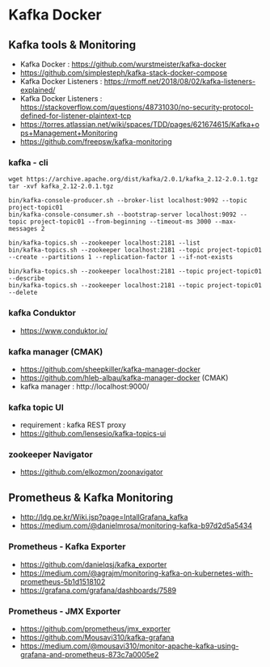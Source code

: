# Kafka Docker

## Kafka tools & Monitoring
- Kafka Docker : https://github.com/wurstmeister/kafka-docker
- https://github.com/simplesteph/kafka-stack-docker-compose
- Kafka Docker Listeners : https://rmoff.net/2018/08/02/kafka-listeners-explained/
- Kafka Docker Listeners : https://stackoverflow.com/questions/48731030/no-security-protocol-defined-for-listener-plaintext-tcp
- https://torres.atlassian.net/wiki/spaces/TDD/pages/621674615/Kafka+ops+Management+Monitoring
- https://github.com/freepsw/kafka-monitoring

### kafka - cli

```
wget https://archive.apache.org/dist/kafka/2.0.1/kafka_2.12-2.0.1.tgz
tar -xvf kafka_2.12-2.0.1.tgz

bin/kafka-console-producer.sh --broker-list localhost:9092 --topic project-topic01
bin/kafka-console-consumer.sh --bootstrap-server localhost:9092 --topic project-topic01 --from-beginning --timeout-ms 3000 --max-messages 2

bin/kafka-topics.sh --zookeeper localhost:2181 --list
bin/kafka-topics.sh --zookeeper localhost:2181 --topic project-topic01 --create --partitions 1 --replication-factor 1 --if-not-exists

bin/kafka-topics.sh --zookeeper localhost:2181 --topic project-topic01 --describe
bin/kafka-topics.sh --zookeeper localhost:2181 --topic project-topic01 --delete
```

### kafka Conduktor
- https://www.conduktor.io/

### kafka manager (CMAK)
- https://github.com/sheepkiller/kafka-manager-docker
- https://github.com/hleb-albau/kafka-manager-docker (CMAK)
- kafka manager : http://localhost:9000/

### kafka topic UI
- requirement : kafka REST proxy
- https://github.com/lensesio/kafka-topics-ui

### zookeeper Navigator
- https://github.com/elkozmon/zoonavigator

## Prometheus & Kafka Monitoring
- http://ldg.pe.kr/Wiki.jsp?page=IntallGrafana_kafka
- https://medium.com/@danielmrosa/monitoring-kafka-b97d2d5a5434

### Prometheus - Kafka Exporter
- https://github.com/danielqsj/kafka_exporter
- https://medium.com/@agrajm/monitoring-kafka-on-kubernetes-with-prometheus-5b1d1518102
- https://grafana.com/grafana/dashboards/7589

### Prometheus - JMX Exporter
- https://github.com/prometheus/jmx_exporter
- https://github.com/Mousavi310/kafka-grafana
- https://medium.com/@mousavi310/monitor-apache-kafka-using-grafana-and-prometheus-873c7a0005e2